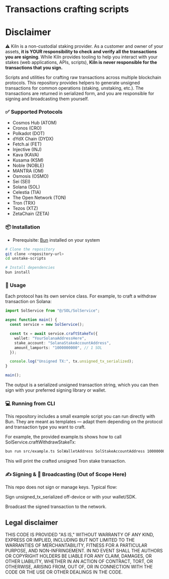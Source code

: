 # Transactions crafting scripts

# Disclaimer

⚠️ Kiln is a non-custodial staking provider. As a customer and owner of your assets, **it is YOUR responsibility to check and verify all the transactions you are signing**. While Kiln provides tooling to help you interact with your stakes (web applications, APIs, scripts), **Kiln is never responsible for the transactions that you sign.**

Scripts and utilities for crafting raw transactions across multiple blockchain protocols. This repository provides helpers to generate unsigned transactions for common operations (staking, unstaking, etc.). The transactions are returned in serialized form, and you are responsible for signing and broadcasting them yourself.

### ✅ Supported Protocols

- Cosmos Hub (ATOM)
- Cronos (CRO)
- Polkadot (DOT)
- dYdX Chain (DYDX)
- Fetch.ai (FET)
- Injective (INJ)
- Kava (KAVA)
- Kusama (KSM)
- Noble (NOBLE)
- MANTRA (OM)
- Osmosis (OSMO)
- Sei (SEI)
- Solana (SOL)
- Celestia (TIA)
- The Open Network (TON)
- Tron (TRX)
- Tezos (XTZ)
- ZetaChain (ZETA)

### 📦 Installation

- Prerequisite: [Bun](https://bun.sh/) installed on your system

```bash
# Clone the repository
git clone <repository-url>
cd unstake-scripts

# Install dependencies
bun install
```

### 🚀 Usage

Each protocol has its own service class. For example, to craft a withdraw transaction on Solana:

```ts
import SolService from "@/SOL/SolService";

async function main() {
  const service = new SolService();

  const tx = await service.craftStakeTx({
    wallet: "YourSolanaAddressHere",
    stake_account: "SolanaStakeAccountAddress",
    amount_lamports: "1000000000", // 1 SOL
  });

  console.log("Unsigned TX:", tx.unsigned_tx_serialized);
}

main();
```

The output is a serialized unsigned transaction string, which you can then sign with your preferred signing library or wallet.

### 💻 Running from CLI

This repository includes a small example script you can run directly with Bun.
They are meant as templates — adapt them depending on the protocol and transaction type you want to craft.

For example, the provided example.ts shows how to call SolService.craftWithdrawStakeTx:

```bash
bun run src/example.ts SolWalletAddress SolStakeAccountAddress 1000000000
```

This will print the crafted unsigned Tron stake transaction.

### ✍️ Signing & 📡 Broadcasting (Out of Scope Here)

This repo does not sign or manage keys. Typical flow:

Sign unsigned_tx_serialized off-device or with your wallet/SDK.

Broadcast the signed transaction to the network.

## Legal disclaimer

THIS CODE IS PROVIDED "AS IS," WITHOUT WARRANTY OF ANY KIND, EXPRESS OR IMPLIED,
INCLUDING BUT NOT LIMITED TO THE WARRANTIES OF MERCHANTABILITY, FITNESS FOR A
PARTICULAR PURPOSE, AND NON-INFRINGEMENT. IN NO EVENT SHALL THE AUTHORS OR
COPYRIGHT HOLDERS BE LIABLE FOR ANY CLAIM, DAMAGES, OR OTHER LIABILITY, WHETHER
IN AN ACTION OF CONTRACT, TORT, OR OTHERWISE, ARISING FROM, OUT OF, OR IN
CONNECTION WITH THE CODE OR THE USE OR OTHER DEALINGS IN THE CODE.
